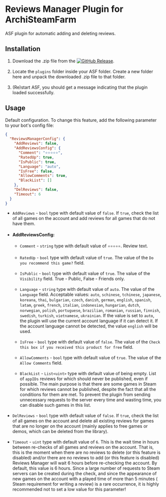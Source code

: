 # Reviews Manager Plugin for ArchiSteamFarm

ASF plugin for automatic adding and deleting reviews.

## Installation

1. Download the .zip file from
   the [![GitHub Release](https://img.shields.io/github/v/release/JackieWaltRyan/ReviewsManager?display_name=tag&logo=github&label=latest%20release)](https://github.com/JackieWaltRyan/ReviewsManager/releases/latest).<br><br>
2. Locate the `plugins` folder inside your ASF folder. Create a new folder here and unpack the downloaded .zip file to
   that folder.<br><br>
3. (Re)start ASF, you should get a message indicating that the plugin loaded successfully.

## Usage

Default configuration. To change this feature, add the following parameter to your bot's config file:

```json
{
  "ReviewsManagerConfig": {
    "AddReviews": false,
    "AddReviewsConfig": {
      "Comment": "⭐⭐⭐⭐⭐",
      "RatedUp": true,
      "IsPublic": true,
      "Language": "auto",
      "IsFree": false,
      "AllowComments": true,
      "BlackList": []
    },
    "DelReviews": false,
    "Timeout": 6
  }
}
```

- `AddReviews` - `bool` type with default value of `false`. If `true`, check the list of all games on the account and
  add reviews for all games that do not have them.
- #### AddReviewsConfig:
    - `Comment` - `string` type with default value of `⭐⭐⭐⭐⭐`. Review text.<br><br>
    - `RatedUp` - `bool` type with default value of `true`. The value of the `Do you recommend this game?`
      field.<br><br>
    - `IsPublic` - `bool` type with default value of `true`. The value of the `Visibility` field. True - Public, False -
      Friends only.<br><br>
    - `Language` - `string` type with default value of `auto`. The value of the `Language` field. Acceptable values:
      `auto`, `schinese`, `tchinese`, `japanese`, `koreana`, `thai`, `bulgarian`, `czech`, `danish`, `german`,
      `english`, `spanish`, `latam`, `greek`, `french`, `italian`, `indonesian`, `hungarian`, `dutch`, `norwegian`,
      `polish`, `portuguese`, `brazilian`, `romanian`, `russian`, `finnish`, `swedish`, `turkish`, `vietnamese`,
      `ukrainian`. If the value is set to `auto`, the plugin will use the current account language if it can detect it.
      If the account language cannot be detected, the value `english` will be used.<br><br>
    - `IsFree` - `bool` type with default value of `false`. The value of the
      `Check this box if you received this product for free` field.<br><br>
    - `AllowComments` - `bool` type with default value of `true`. The value of the `Allow Comments` field.<br><br>
    - `BlackList` - `List<uint>` type with default value of being empty. List of `appIDs` reviews for which should never
      be published, even if possible. The main purpose is that there are some games in Steam for which reviews cannot be
      published, despite the fact that all the conditions for them are met. To prevent the plugin from sending
      unnecessary requests to the server every time and wasting time, you can disable such games in this list.<br><br>
- `DelReviews` - `bool` type with default value of `false`. If `true`, check the list of all games on the account and
  delete all existing reviews for games that are no longer on the account (mainly applies to free games or demos, which
  can be deleted from the library).<br><br>
- `Timeout` - `uint` type with default value of `6`. This is the wait time in hours between re-checks of all games and
  reviews on the account. That is, this is the moment when there are no reviews to delete (or this feature is disabled)
  and/or there are no reviews to add (or this feature is disabled) Reviews Manager will wait 6 hours before re-checking
  the account. By default, this value is 6 hours. Since a large number of requests to Steam servers can be created
  during the check, and since the appearance of new games on the account with a played time of more than 5 minutes (
  Steam requirement for writing a review) is a rare occurrence, it is highly recommended not to set a low value for this
  parameter!

